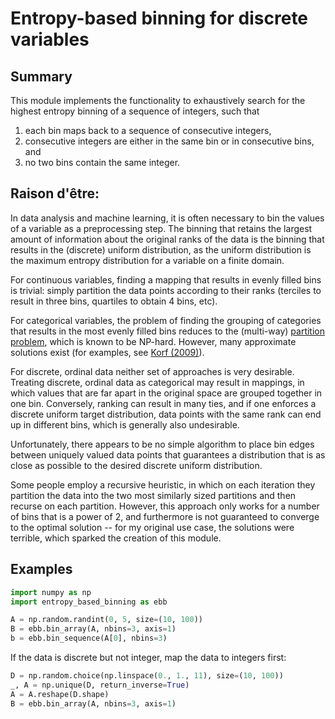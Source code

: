 # Entropy-based binning for discrete variables

## Summary

This module implements the functionality to exhaustively search for
the highest entropy binning of a sequence of integers, such that
1. each bin maps back to a sequence of consecutive integers,
2. consecutive integers are either in the same bin or in consecutive bins, and
2. no two bins contain the same integer.

## Raison d'être:

In data analysis and machine learning, it is often necessary to bin
the values of a variable as a preprocessing step. The binning that
retains the largest amount of information about the original ranks of
the data is the binning that results in the (discrete) uniform
distribution, as the uniform distribution is the maximum entropy
distribution for a variable on a finite domain.

For continuous variables, finding a mapping that results in evenly
filled bins is trivial: simply partition the data points according to
their ranks (terciles to result in three bins, quartiles to obtain 4
bins, etc).

For categorical variables, the problem of finding the grouping of
categories that results in the most evenly filled bins reduces to the
(multi-way) [partition
problem](https://en.wikipedia.org/wiki/Partition_problem), which is
known to be NP-hard. However, many approximate solutions exist
(for examples, see [Korf
(2009)](https://www.ijcai.org/Proceedings/09/Papers/096.pdf)).

For discrete, ordinal data neither set of approaches is very
desirable. Treating discrete, ordinal data as categorical may result
in mappings, in which values that are far apart in the original space
are grouped together in one bin. Conversely, ranking can result in
many ties, and if one enforces a discrete uniform target distribution,
data points with the same rank can end up in different bins, which is
generally also undesirable.

Unfortunately, there appears to be no simple algorithm to place bin
edges between uniquely valued data points that guarantees a
distribution that is as close as possible to the desired discrete
uniform distribution.

Some people employ a recursive heuristic, in which on each iteration
they partition the data into the two most similarly sized partitions
and then recurse on each partition. However, this approach only works
for a number of bins that is a power of 2, and furthermore is not
guaranteed to converge to the optimal solution -- for my original use
case, the solutions were terrible, which sparked the creation of this
module.

## Examples

```python
import numpy as np
import entropy_based_binning as ebb

A = np.random.randint(0, 5, size=(10, 100))
B = ebb.bin_array(A, nbins=3, axis=1)
b = ebb.bin_sequence(A[0], nbins=3)
```

If the data is discrete but not integer, map the data to integers first:

```python
D = np.random.choice(np.linspace(0., 1., 11), size=(10, 100))
_, A = np.unique(D, return_inverse=True)
A = A.reshape(D.shape)
B = ebb.bin_array(A, nbins=3, axis=1)
```
